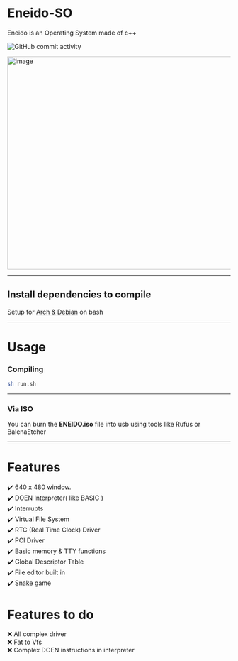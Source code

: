 # Eneido-SO

Eneido is an Operating System made of c++  

![GitHub commit activity](https://img.shields.io/github/commit-activity/m/Rod31415/Eneido-SO)

<img width="639" height="480" alt="image" src="https://github.com/user-attachments/assets/a7b3e096-bac3-4c3e-abe4-9d26dadec52f" />

---

## Install dependencies to compile

Setup for [Arch & Debian](https://github.com/mell-o-tron/MellOs/tree/main/A_Setup)
on bash

---
# Usage

### **Compiling**

```sh
sh run.sh
```
---
### **Via ISO**

You can burn the **ENEIDO.iso** file into usb using tools like Rufus or BalenaEtcher

---

# Features

✔️ 640 x 480 window.  
✔️ DOEN Interpreter( like BASIC )  
✔️ Interrupts  
✔️ Virtual File System  
✔️ RTC (Real Time Clock) Driver  
✔️ PCI Driver  
✔️ Basic memory & TTY functions  
✔️ Global Descriptor Table  
✔️ File editor built in  
✔️ Snake game  

# Features to do
❌ All complex driver  
❌ Fat to Vfs   
❌ Complex DOEN instructions in interpreter  

